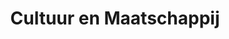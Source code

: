 ---
id: 3
title: 'Cultuur en Maatschappij'
description: 'Artikelen over de cultuur, maatschappij, geschiedenis, cultuur, kunst, en meer.'
heading: 'Cultuur <i>en</i> Maatschappij'
---